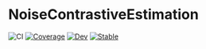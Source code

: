 # NoiseContrastiveEstimation

![CI](https://github.com/francescoalemanno/NoiseContrastiveEstimation.jl/workflows/CI/badge.svg?branch=master)
[![Coverage](http://codecov.io/github/francescoalemanno/NoiseContrastiveEstimation.jl/branch/master/graph/badge.svg)](https://codecov.io/gh/francescoalemanno/NoiseContrastiveEstimation.jl)
[![Dev](https://img.shields.io/badge/docs-dev-blue.svg)](https://francescoalemanno.github.io/NoiseContrastiveEstimation.jl/dev)
[![Stable](https://img.shields.io/badge/docs-stable-blue.svg)](https://francescoalemanno.github.io/NoiseContrastiveEstimation.jl/stable/)
